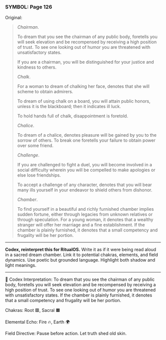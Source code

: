 ### SYMBOL: Page 126

Original:
> _Chairman_.
> 
> 
> To dream that you see the chairman of any public body, foretells you will
> seek elevation and be recompensed by receiving a high position of trust.
> To see one looking out of humor you are threatened with unsatisfactory states.
> 
> 
> If you are a chairman, you will be distinguished for your justice
> and kindness to others.
> 
> 
> _Chalk_.
> 
> 
> For a woman to dream of chalking her face, denotes that she will scheme
> to obtain admirers.
> 
> 
> To dream of using chalk on a board, you will attain public honors,
> unless it is the blackboard; then it indicates ill luck.
> 
> 
> To hold hands full of chalk, disappointment is foretold.
> 
> 
> _Chalice_.
> 
> 
> To dream of a chalice, denotes pleasure will be gained by you
> to the sorrow of others. To break one foretells your failure
> to obtain power over some friend.
> 
> 
> _Challenge_.
> 
> 
> If you are challenged to fight a duel, you will become involved
> in a social difficulty wherein you will be compelled to make
> apologies or else lose friendships.
> 
> 
> To accept a challenge of any character, denotes that you will bear many ills
> yourself in your endeavor to shield others from dishonor.
> 
> 
> _Chamber_.
> 
> 
> To find yourself in a beautiful and richly furnished chamber implies
> sudden fortune, either through legacies from unknown relatives
> or through speculation. For a young woman, it denotes that a
> wealthy stranger will offer her marriage and a fine establishment.
> If the chamber is plainly furnished, it denotes that a small
> competency and frugality will be her portion.

---

**Codex, reinterpret this for RitualOS.**
Write it as if it were being read aloud in a sacred dream chamber.
Link it to potential chakras, elements, and field dynamics.
Use poetic but grounded language.
Highlight both shadow and light meanings.

---

🔁 Codex Interpretation:
To dream that you see the chairman of any public body, foretells you will seek elevation and be recompensed by receiving a high position of trust. To see one looking out of humor you are threatened with unsatisfactory states. If the chamber is plainly furnished, it denotes that a small competency and frugality will be her portion.

Chakras: Root 🟥, Sacral 🟧

Elemental Echo: Fire 🔥, Earth 🌍

Field Directive: Pause before action. Let truth shed old skin.
